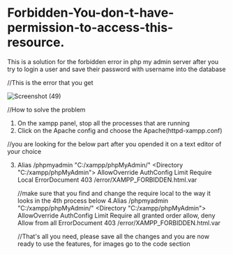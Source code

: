 # Forbidden-You-don-t-have-permission-to-access-this-resource.
This is a solution for the forbidden error in php my admin server after you try to login a user and save their password with username into the database

//This is the error that you get

![Screenshot (49)](https://github.com/Komboray/Forbidden-You-don-t-have-permission-to-access-this-resource./assets/121002402/2d22012b-b891-4366-8047-7f6a0dfde386)

//How to solve the problem
 1. On the xampp panel, stop all the processes that are running
 2. Click on the Apache config and choose the Apache(httpd-xampp.conf)
 
 //you are looking for the below part after you opended it on a text editor of your choice
 
 3. Alias /phpmyadmin "C:/xampp/phpMyAdmin/"
    <Directory "C:/xampp/phpMyAdmin">
        AllowOverride AuthConfig Limit
        Require Local
        ErrorDocument 403 /error/XAMPP_FORBIDDEN.html.var
    </Directory>
    
    //make sure that you find and change the require local to the way it looks in the 4th process below
  4.Alias /phpmyadmin "C:/xampp/phpMyAdmin/"
    <Directory "C:/xampp/phpMyAdmin">
        AllowOverride AuthConfig Limit
        Require all granted
        order allow, deny
        Allow from all
        ErrorDocument 403 /error/XAMPP_FORBIDDEN.html.var
    </Directory>
    
    
    //That's all you need, please save all the changes and you are now ready to use the features, for images go to the code section
